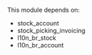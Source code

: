 This module depends on:

- stock_account
- stock_picking_invoicing
- l10n_br_stock
- l10n_br_account
